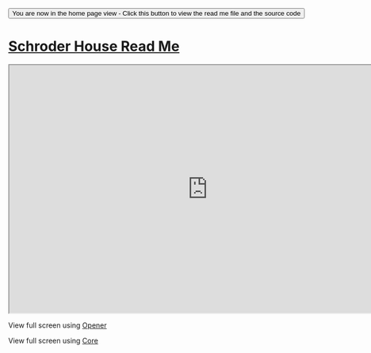 <span style=display:none; >
[You are now in a GitHub source code view - click this link to view the home page]
( https://ladybug-analysis-tools.github.io/3d-models/content/json/schroder-house/ "View file as a web page." ) </span>
<input type=button onclick=window.location.href='https://github.com/ladybug-analysis-tools/3d-models/tree/gh-pages/content/json/schroder-house/'; 
value='You are now in the home page view - Click this button to view the read me file and the source code' >



[Schroder House Read Me]( ../index.html#json/schroder-house/readme.md )
===


<iframe src=https://ladybug-analysis-tools.github.io/3d-models/code/json/core/index.html#https://ladybug-analysis-tools.github.io/3d-models/content/json/schroder-house/schroder-house-r2.js#sx=5#sy=5#sz=5 width=800 height=500 ></iframe>

View full screen using [Opener]( https://ladybug-analysis-tools.github.io/3d-models/code/json/opener/index.html#https://ladybug-analysis-tools.github.io/3d-models/content/json/schroder-house/schroder-house-r2.js#sx=5#sy=5#sz=5 )

View full screen using [Core]( https://ladybug-analysis-tools.github.io/3d-models/code/json/core/index.html#https://ladybug-analysis-tools.github.io/3d-models/content/json/schroder-house/schroder-house-r2.js#sx=5#sy=5#sz=5 )




